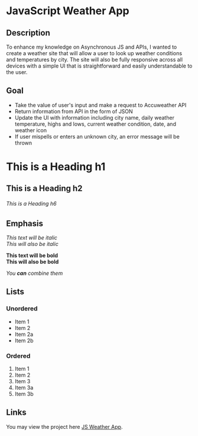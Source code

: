 # JavaScript Weather App

## Description
To enhance my knowledge on Asynchronous JS and APIs, I wanted to create a weather site that will allow a user to look up weather conditions and temperatures by city. The site will also be fully responsive across all devices with a simple UI that is straightforward and easily understandable to the user.

## Goal

* Take the value of user's input and make a request to Accuweather API
* Return information from API in the form of JSON
* Update the UI with information including city name, daily weather temperature, highs and lows, current weather condition, date, and weather icon
* If user mispells or enters an unknown city, an error message will be thrown



# This is a Heading h1
## This is a Heading h2 
###### This is a Heading h6

## Emphasis

*This text will be italic*  
_This will also be italic_

**This text will be bold**  
__This will also be bold__

_You **can** combine them_

## Lists

### Unordered

* Item 1
* Item 2
* Item 2a
* Item 2b

### Ordered

1. Item 1
1. Item 2
1. Item 3
  1. Item 3a
  1. Item 3b



## Links

You may view the project here [JS Weather App](https://alexvong.dev/modules/js-weather-app/).

